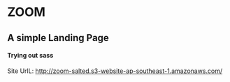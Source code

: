 # ZOOM

## A simple Landing Page 

####  Trying out sass


Site UrlL:  http://zoom-salted.s3-website-ap-southeast-1.amazonaws.com/
